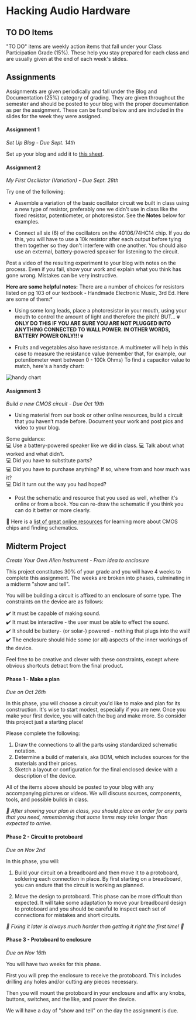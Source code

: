 # Hacking Audio Hardware  

## TO DO Items

"TO DO" items are weekly action items that fall under your Class Participation Grade (15%).  These help you stay prepared for each class and are usually given at the end of each week's slides.

## Assignments

Assignments are given periodically and fall under the Blog and Documentation (25%) category of grading.  They are given throughout the semester and should be posted to your blog with the proper documentation as per the assignment.  These can be found below and are included in the slides for the week they were assigned.

#### Assignment 1
*Set Up Blog - Due Sept. 14th*

Set up your blog and add it to [this sheet](https://docs.google.com/spreadsheets/d/1N3ReFHLPdkrUOZKwgPqg1gQX5DbbF7SZ2JsOboCK1Vc/edit#gid=0).  

#### Assignment 2  
*My First Oscillator (Variation) - Due Sept. 28th*

Try one of the following:

- Assemble a variation of the basic oscillator circuit we built in class using a new type of resistor, preferably one we didn't use in class like the fixed resistor, potentiometer, or photoresistor. See the **Notes** below for examples.

- Connect all six (6) of the oscillators on the 40106/74HC14 chip.  If you do this, you will have to use a 10k resistor after each output before tying them together so they don't interfere with one another.  You should also use an external, battery-powered speaker for listening to the circuit.

Post a video of the resulting experiment to your blog with notes on the process.  Even if you fail, show your work and explain what you think has gone wrong.  Mistakes can be very instructive.

**Here are some helpful notes:** There are a number of choices for resistors listed on pg 103 of our textbook - Handmade Electronic Music, 3rd Ed.  Here are some of them:*

  - Using some long leads, place a photoresistor in your mouth, using your mouth to control the amount of light and therefore the pitch! BUT… **💀 ONLY DO THIS IF YOU ARE SURE YOU ARE NOT PLUGGED INTO ANYTHING CONNECTED TO WALL POWER.  IN OTHER WORDS, BATTERY POWER ONLY!!! 💀**

  - Fruits and vegetables also have resistance.  A multimeter will help in this case to measure the resistance value (remember that, for example, our potentiometer went between 0 - 100k Ohms) To find a capacitor value to match, here's a handy chart:

   ![handy chart](https://gr33nonline.files.wordpress.com/2018/04/fig6-oscccts.gif?w=660)

#### Assignment 3
*Build a new CMOS circuit - Due Oct 19th*

   - Using material from our book or other online resources,  build a circuit that you haven’t made before.  Document your work and post pics and video to your blog.  

   Some guidance:  
   💻 Use a battery-powered speaker like we did in class.
   💻 Talk about what worked and what didn’t.  
   💻 Did you have to substitute parts?  
   💻 Did you have to purchase anything?  If so, where from and how much was it?  
   💻 Did it turn out the way you had hoped?  

   - Post the schematic and resource that you used as well, whether it's online or from a book.  You can re-draw the schematic if you think you can do it better or more clearly.

📝 Here is a [list of great online resources](https://docs.google.com/document/d/1gjxx1U3bvpT6oQhSrtqmzX7B6Rh5-sLsodaqWs2NgYs/edit?usp=sharing) for learning more about CMOS chips and finding schematics.  

## Midterm Project
*Create Your Own Alien Instrument - From idea to enclosure*

This project constitutes 30% of your grade and you will have 4 weeks to complete this assignment.  The weeks are broken into phases, culminating in a midterm "show and tell".  

You will be building a circuit is affixed to an enclosure of some type.  The constraints on the device are as follows:

✔️ It must be capable of making sound.  
✔️ It must be interactive - the user must be able to effect the sound.  
✔️ It should be battery- (or solar-) powered - nothing that plugs into the wall!  
✔️ The enclosure should hide some (or all) aspects of the inner workings of the device.

Feel free to be creative and clever with these constraints, except where obvious shortcuts detract from the final product.  

#### Phase 1 - Make a plan
*Due on Oct 26th*

In this phase, you will choose a circuit you'd like to make and plan for its construction.  It's wise to start modest, especially if you are new.  Once you make your first device, you will catch the bug and make more.  So consider this project just a starting place!

Please complete the following:
  1. Draw the connections to all the parts using standardized schematic notation.
  2. Determine a build of materials, aka BOM, which includes sources for the materials and their prices.
  3. Sketch a layout or configuration for the final enclosed device with a description of the device.  

All of the items above should be posted to your blog with any accompanying pictures or videos.  We will discuss sources, components, tools, and possible builds in class.  

*🚩  After showing your plan in class, you should place an order for any parts that you need, remembering that some items may take longer than expected to arrive.*

#### Phase 2 - Circuit to protoboard
*Due on Nov 2nd*

In this phase, you will:
1. Build your circuit on a breadboard and then move it to a protoboard, soldering each connection in place.  By first starting on a breadboard, you can endure that the circuit is working as planned.  

2. Move the design to protoboard.  This phase can be more difficult than expected.  It will take some adaptation to move your breadboard design to protoboard and you should be careful to inspect each set of connections for mistakes and short circuits.


*👾 Fixing it later is always much harder than getting it right the first time! 👾*

#### Phase 3 - Protoboard to enclosure
*Due on Nov 16th*

You will have two weeks for this phase.  

First you will prep the enclosure to receive the protoboard.  This includes drilling any holes and/or cutting any pieces necessary.  

Then you will mount the protoboard in your enclosure and affix any knobs, buttons, switches, and the like, and power the device.  

We will have a day of "show and tell" on the day the assignment is due.  

